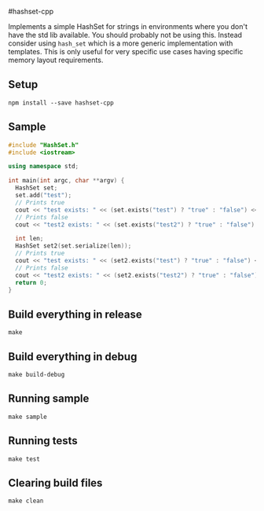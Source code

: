 #hashset-cpp

Implements a simple HashSet for strings in environments where you don't have the std lib available.
You should probably not be using this. Instead consider using `hash_set` which is a more generic implementation with templates.
This is only useful for very specific use cases having specific memory layout requirements.

## Setup

```
npm install --save hashset-cpp
```

## Sample

```c++
#include "HashSet.h"
#include <iostream>

using namespace std;

int main(int argc, char **argv) {
  HashSet set;
  set.add("test");
  // Prints true
  cout << "test exists: " << (set.exists("test") ? "true" : "false") << endl;
  // Prints false
  cout << "test2 exists: " << (set.exists("test2") ? "true" : "false") << endl;

  int len;
  HashSet set2(set.serialize(len));
  // Prints true
  cout << "test exists: " << (set2.exists("test") ? "true" : "false") << endl;
  // Prints false
  cout << "test2 exists: " << (set2.exists("test2") ? "true" : "false") << endl;
  return 0;
}
```

## Build everything in release

```
make
```

## Build everything in debug

```
make build-debug
```

## Running sample

```
make sample
```

## Running tests

```
make test
```

## Clearing build files
```
make clean
```
